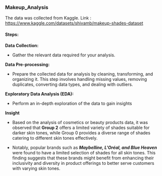 

### Makeup_Analysis

The data was collected from Kaggle. Link : https://www.kaggle.com/datasets/shivamb/makeup-shades-dataset

#### Steps:

**Data Collection:**
* Gather the relevant data required for your analysis. 

**Data Pre-processing:**
* Prepare the collected data for analysis by cleaning, transforming, and organizing it. This step involves handling missing values, removing duplicates, converting data types, and dealing with outliers.

**Exploratory Data Analysis (EDA):**
* Perform an in-depth exploration of the data to gain insights 

**Insight**
- Based on the analysis of cosmetics or beauty products data, it was observed that **Group 2** offers a limited variety of shades suitable for darker skin tones, while Group 0 provides a diverse range of shades catering to different skin tones effectively.

- Notably, popular brands such as ***Maybelline, L'Oréal, and Blue Heaven*** were found to have a limited selection of shades for all skin tones. This finding suggests that these brands might benefit from enhancing their inclusivity and diversity in product offerings to better serve customers with varying skin tones.
